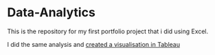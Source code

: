 # Data-Analytics
This is the repository for my first portfolio project that i did using Excel.

I did the same analysis and [created a visualisation in Tableau](https://public.tableau.com/app/profile/clayton1773/viz/SalesDataAnalysis_16643711511350/SalesDataAnalysis?publish=yes)




